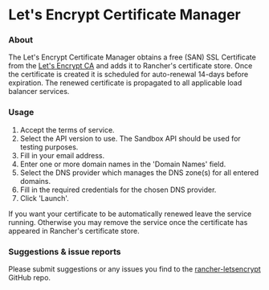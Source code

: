 # Let's Encrypt Certificate Manager

### About

The Let's Encrypt Certificate Manager obtains a free (SAN) SSL Certificate from the [Let's Encrypt CA](https://letsencrypt.org/) and adds it to Rancher's certificate store. Once the certificate is created it is scheduled for auto-renewal 14-days before expiration. The renewed certificate is propagated to all applicable load balancer services.

### Usage

 1. Accept the terms of service.
 2. Select the API version to use. The Sandbox API should be used for testing purposes.
 3. Fill in your email address.
 4. Enter one or more domain names in the 'Domain Names' field.
 5. Select the DNS provider which manages the DNS zone(s) for all entered domains.
 5. Fill in the required credentials for the chosen DNS provider.
 6. Click 'Launch'.


If you want your certificate to be automatically renewed leave the service running. Otherwise you may remove the service once the certificate has appeared in Rancher's certificate store.

### Suggestions & issue reports

Please submit suggestions or any issues you find to the [rancher-letsencrypt](https://github.com/asosgaming/asos-letsencrypt) GitHub repo.

